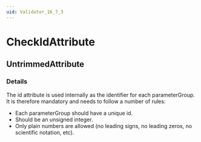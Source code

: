 ```yaml
---
uid: Validator_16_7_3
---
```


# CheckIdAttribute

## UntrimmedAttribute

<!-- Description, Properties, ... sections are auto-generated. -->
<!-- REPLACE ME AUTO-GENERATION -->

### Details

The id attribute is used internally as the identifier for each parameterGroup.
It is therefore mandatory and needs to follow a number of rules:
- Each parameterGroup should have a unique id.
- Should be an unsigned integer.
- Only plain numbers are allowed (no leading signs, no leading zeros, no scientific notation, etc).

<!-- Uncomment to add example code -->
<!--### Example code-->

